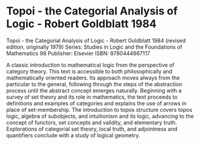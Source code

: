 # Topoi - the Categorial Analysis of Logic - Robert Goldblatt 1984

Topoi - the Categorial Analysis of Logic - Robert Goldblatt
1984 (revised edition, originally 1979)
Series: Studies in Logic and the Foundations of Mathematics 98
Publisher: Elsevier
ISBN: 9780444867117

A classic introduction to mathematical logic from the perspective of category theory. This text is accessible to both philosophically and mathematically oriented readers. Its approach moves always from the particular to the general, following through the steps of the abstraction process until the abstract concept emerges naturally. Beginning with a survey of set theory and its role in mathematics, the text proceeds to definitions and examples of categories and explains the use of arrows in place of set-membership. The introduction to topos structure covers topos logic, algebra of subobjects, and intuitionism and its logic, advancing to the concept of functors, set concepts and validity, and elementary truth. Explorations of categorial set theory, local truth, and adjointness and quantifiers conclude with a study of logical geometry.
